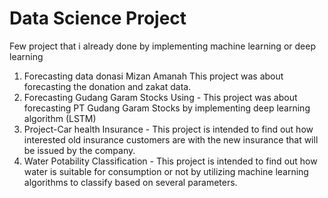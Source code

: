 # Data Science Project
Few project that i already done by implementing machine learning or deep learning
1. Forecasting data donasi Mizan Amanah
This project was about forecasting the donation and zakat data. 
3. Forecasting Gudang Garam Stocks Using - This project was about forecasting PT Gudang Garam Stocks by implementing deep learning algorithm (LSTM)
4. Project-Car health Insurance - This project is intended to find out how interested old insurance customers are with the new insurance that will be issued by the company.
5. Water Potability Classification - This project is intended to find out how water is suitable for consumption or not by utilizing machine learning algorithms to classify based on several parameters.
